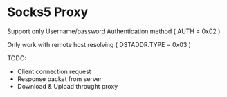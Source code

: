 # Socks5 Proxy

Support only Username/password Authentication method ( AUTH = 0x02 )

Only work with remote host resolving ( DSTADDR.TYPE = 0x03 )

TODO:
  - Client connection request 
  - Response packet from server
  - Download & Upload throught proxy
